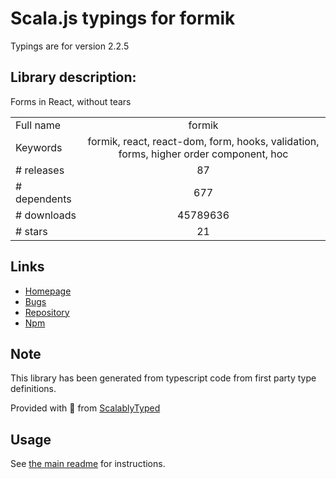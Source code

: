 
# Scala.js typings for formik

Typings are for version 2.2.5

## Library description:
Forms in React, without tears

|                    |                 |
| ------------------ | :-------------: |
| Full name          | formik |
| Keywords           | formik, react, react-dom, form, hooks, validation, forms, higher order component, hoc |
| # releases         | 87 |
| # dependents       | 677 |
| # downloads        | 45789636 |
| # stars            | 21 |

## Links
- [Homepage](https://github.com/formium/formik#readme)
- [Bugs](https://github.com/formium/formik/issues)
- [Repository](https://github.com/formium/formik)
- [Npm](https://www.npmjs.com/package/formik)
    


## Note
This library has been generated from typescript code from first party type definitions.

Provided with :purple_heart: from [ScalablyTyped](https://github.com/oyvindberg/ScalablyTyped)

## Usage
See [the main readme](../../readme.md) for instructions.


